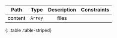 | Path | Type | Description | Constraints |  
| :--: | :--: | :---------: | :---------: |  
| content | `Array` | files |  |  
{: .table .table-striped}
